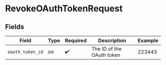 # RevokeOAuthTokenRequest


## Fields

| Field                     | Type                      | Required                  | Description               | Example                   |
| ------------------------- | ------------------------- | ------------------------- | ------------------------- | ------------------------- |
| `oauth_token_id`          | *int*                     | :heavy_check_mark:        | The ID of the OAuth token | 223443                    |